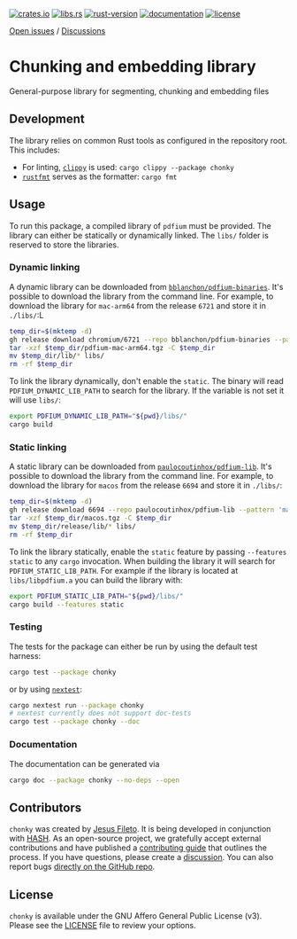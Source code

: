 [crates.io]: https://crates.io/crates/chonky
[libs.rs]: https://lib.rs/crates/chonky
[rust-version]: https://www.rust-lang.org
[documentation]: https://docs.rs/chonky
[license]: https://github.com/hashintel/hash/blob/main/libs/chonky/LICENSE.md

[![crates.io](https://img.shields.io/crates/v/chonky)][crates.io]
[![libs.rs](https://img.shields.io/badge/libs.rs-chonky-orange)][libs.rs]
[![rust-version](https://img.shields.io/static/v1?label=Rust&message=nightly-2024-10-21&color=blue)][rust-version]
[![documentation](https://img.shields.io/docsrs/chonky)][documentation]
[![license](https://img.shields.io/static/v1?label=license&message=AGPL-3&color=blue)][license]

[Open issues](https://github.com/hashintel/hash/issues?q=is%3Aissue+is%3Aopen+label%3A%22area%2Flibs+%3E+chonky%22) / [Discussions](https://github.com/orgs/hashintel/discussions?discussions_q=label%3A%22area%2Flibs+%3E+chonky%22+)

# Chunking and embedding library

General-purpose library for segmenting, chunking and embedding files

## Development

The library relies on common Rust tools as configured in the repository root. This includes:

- For linting, [`clippy`](https://github.com/rust-lang/rust-clippy) is used: `cargo clippy --package chonky`
- [`rustfmt`](https://github.com/rust-lang/rustfmt) serves as the formatter: `cargo fmt`

## Usage

To run this package, a compiled library of `pdfium` must be provided. The library can either be statically or dynamically linked. The `libs/` folder is reserved to store the libraries.

### Dynamic linking

A dynamic library can be downloaded from [`bblanchon/pdfium-binaries`](https://github.com/bblanchon/pdfium-binaries/releases). It's possible to download the library from the command line. For example, to download the library for `mac-arm64` from the release `6721` and store it in `./libs/`:L

```sh
temp_dir=$(mktemp -d)
gh release download chromium/6721 --repo bblanchon/pdfium-binaries --pattern 'pdfium-mac-arm64.tgz' --dir $temp_dir
tar -xzf $temp_dir/pdfium-mac-arm64.tgz -C $temp_dir
mv $temp_dir/lib/* libs/
rm -rf $temp_dir
```

To link the library dynamically, don't enable the `static`. The binary will read `PDFIUM_DYNAMIC_LIB_PATH` to search for the library. If the variable is not set it will use `libs/`:

```sh
export PDFIUM_DYNAMIC_LIB_PATH="${pwd}/libs/"
cargo build
```

### Static linking

A static library can be downloaded from [`paulocoutinhox/pdfium-lib`](https://github.com/paulocoutinhox/pdfium-lib/releases). It's possible to download the library from the command line. For example, to download the library for `macos` from the release `6694` and store it in `./libs/`:

```sh
temp_dir=$(mktemp -d)
gh release download 6694 --repo paulocoutinhox/pdfium-lib --pattern 'macos.tgz' --dir $temp_dir
tar -xzf $temp_dir/macos.tgz -C $temp_dir
mv $temp_dir/release/lib/* libs/
rm -rf $temp_dir
```

To link the library statically, enable the `static` feature by passing `--features static` to any `cargo` invocation. When building the library it will search for `PDFIUM_STATIC_LIB_PATH`. For example if the library is located at `libs/libpdfium.a` you can build the library with:

```sh
export PDFIUM_STATIC_LIB_PATH="${pwd}/libs/"
cargo build --features static
```

### Testing

The tests for the package can either be run by using the default test harness:

```sh
cargo test --package chonky
```

or by using [`nextest`](https://nexte.st):

```bash
cargo nextest run --package chonky
# nextest currently does not support doc-tests
cargo test --package chonky --doc
```

### Documentation

The documentation can be generated via

```bash
cargo doc --package chonky --no-deps --open
```

## Contributors

`chonky` was created by [Jesus Fileto](https://github.com/JesusFileto). It is being developed in conjunction with [HASH](https://hash.dev/). As an open-source project, we gratefully accept external contributions and have published a [contributing guide](https://github.com/hashintel/hash/blob/main/.github/CONTRIBUTING.md) that outlines the process. If you have questions, please create a [discussion](https://github.com/orgs/hashintel/discussions). You can also report bugs [directly on the GitHub repo](https://github.com/hashintel/hash/issues/new/choose).

## License

`chonky` is available under the GNU Affero General Public License (v3). Please see the [LICENSE] file to review your options.
